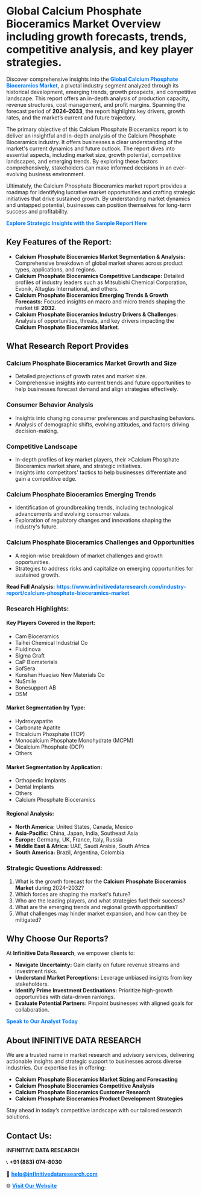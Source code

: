 <h1>Global Calcium Phosphate Bioceramics Market Overview including growth forecasts, trends, competitive analysis, and key player strategies.</h1>
<p>
Discover comprehensive insights into the 
<a href="https://www.infinitivedataresearch.com/industry-report/calcium-phosphate-bioceramics-market" rel="dofollow" style="color: #007BFF; text-decoration: none;"><strong>Global Calcium Phosphate Bioceramics Market</strong></a>, a pivotal industry segment analyzed through its historical development, emerging trends, growth prospects, and competitive landscape. This report offers an in-depth analysis of production capacity, revenue structures, cost management, and profit margins. Spanning the forecast period of <strong>2024–2033</strong>, the report highlights key drivers, growth rates, and the market’s current and future trajectory.
</p>
<p>
The primary objective of this Calcium Phosphate Bioceramics report is to deliver an insightful and in-depth analysis of the Calcium Phosphate Bioceramics industry. It offers businesses a clear understanding of the market's current dynamics and future outlook. The report dives into essential aspects, including market size, growth potential, competitive landscapes, and emerging trends. By exploring these factors comprehensively, stakeholders can make informed decisions in an ever-evolving business environment.
</p>
<p>
Ultimately, the Calcium Phosphate Bioceramics market report provides a roadmap for identifying lucrative market opportunities and crafting strategic initiatives that drive sustained growth. By understanding market dynamics and untapped potential, businesses can position themselves for long-term success and profitability.
</p>
<p>
<a href="https://www.infinitivedataresearch.com/request-sample/reportId=111089" style="color: #007BFF; text-decoration: none;"><strong>Explore Strategic Insights with the Sample Report Here</strong></a>
</p>

<h2>Key Features of the Report:</h2>
<ul>
<li><strong>Calcium Phosphate Bioceramics Market Segmentation & Analysis:</strong> Comprehensive breakdown of global market shares across product types, applications, and regions.</li>
<li><strong>Calcium Phosphate Bioceramics Competitive Landscape:</strong> Detailed profiles of industry leaders such as Mitsubishi Chemical Corporation, Evonik, Altuglas International, and others.</li>
<li><strong>Calcium Phosphate Bioceramics Emerging Trends & Growth Forecasts:</strong> Focused insights on macro and micro trends shaping the market till <strong>2032</strong>.</li>
<li><strong>Calcium Phosphate Bioceramics Industry Drivers & Challenges:</strong> Analysis of opportunities, threats, and key drivers impacting the <strong>Calcium Phosphate Bioceramics Market</strong>.</li>
</ul>

<h2>What Research Report Provides</h2>
<h3>Calcium Phosphate Bioceramics Market Growth and Size</h3>
<ul>
<li>Detailed projections of growth rates and market size.</li>
<li>Comprehensive insights into current trends and future opportunities to help businesses forecast demand and align strategies effectively.</li>
</ul>

<h3>Consumer Behavior Analysis</h3>
<ul>
<li>Insights into changing consumer preferences and purchasing behaviors.</li>
<li>Analysis of demographic shifts, evolving attitudes, and factors driving decision-making.</li>
</ul>

<h3>Competitive Landscape</h3>
<ul>
<li>In-depth profiles of key market players, their >Calcium Phosphate Bioceramics market share, and strategic initiatives.</li>
<li>Insights into competitors' tactics to help businesses differentiate and gain a competitive edge.</li>
</ul>

<h3>Calcium Phosphate Bioceramics Emerging Trends</h3>
<ul>
<li>Identification of groundbreaking trends, including technological advancements and evolving consumer values.</li>
<li>Exploration of regulatory changes and innovations shaping the industry's future.</li>
</ul>

<h3>Calcium Phosphate Bioceramics Challenges and Opportunities</h3>
<ul>
<li>A region-wise breakdown of market challenges and growth opportunities.</li>
<li>Strategies to address risks and capitalize on emerging opportunities for sustained growth.</li>
</ul>
<p><strong>Read Full Analysis:</strong> <a href="https://www.infinitivedataresearch.com/industry-report/calcium-phosphate-bioceramics-market" rel="dofollow" style="color: #007BFF; text-decoration: none;"><strong>https://www.infinitivedataresearch.com/industry-report/calcium-phosphate-bioceramics-market</strong></a></p>
<h3>Research Highlights:</h3>
<h4>Key Players Covered in the Report:</h4>
<ul><li>Cam Bioceramics</li><li>Taihei Chemical Industrial Co</li><li>Fluidinova</li><li>Sigma Graft</li><li>CaP Biomaterials</li><li>SofSera</li><li>Kunshan Huaqiao New Materials Co</li><li>NuSmile</li><li>Bonesupport AB</li><li>DSM</li></ul>
<h4>Market Segmentation by Type:</h4>
<ul><li>Hydroxyapatite</li><li>Carbonate Apatite</li><li>Tricalcium Phosphate (TCP)</li><li>Monocalcium Phosphate Monohydrate (MCPM)</li><li>Dicalcium Phosphate (DCP)</li><li>Others</li></ul>
<h4>Market Segmentation by Application:</h4>
<ul><li>Orthopedic Implants</li><li>Dental Implants</li><li>Others</li><li>Calcium Phosphate Bioceramics</li></ul>

<h4>Regional Analysis:</h4>
<ul>
<li><strong>North America:</strong> United States, Canada, Mexico</li>
<li><strong>Asia-Pacific:</strong> China, Japan, India, Southeast Asia</li>
<li><strong>Europe:</strong> Germany, UK, France, Italy, Russia</li>
<li><strong>Middle East & Africa:</strong> UAE, Saudi Arabia, South Africa</li>
<li><strong>South America:</strong> Brazil, Argentina, Colombia</li>
</ul>

<h3>Strategic Questions Addressed:</h3>
<ol>
<li>What is the growth forecast for the <strong>Calcium Phosphate Bioceramics Market</strong> during 2024–2032?</li>
<li>Which forces are shaping the market's future?</li>
<li>Who are the leading players, and what strategies fuel their success?</li>
<li>What are the emerging trends and regional growth opportunities?</li>
<li>What challenges may hinder market expansion, and how can they be mitigated?</li>
</ol>

<h2>Why Choose Our Reports?</h2>
<p>At <strong>Infinitive Data Research</strong>, we empower clients to:</p>
<ul>
<li><strong>Navigate Uncertainty:</strong> Gain clarity on future revenue streams and investment risks.</li>
<li><strong>Understand Market Perceptions:</strong> Leverage unbiased insights from key stakeholders.</li>
<li><strong>Identify Prime Investment Destinations:</strong> Prioritize high-growth opportunities with data-driven rankings.</li>
<li><strong>Evaluate Potential Partners:</strong> Pinpoint businesses with aligned goals for collaboration.</li>
</ul>
<p><a href="https://www.infinitivedataresearch.com/industry-report/calcium-phosphate-bioceramics-market" rel="dofollow" style="color: #007BFF; text-decoration: none;"><strong>Speak to Our Analyst Today</strong></a></p>

<h2>About INFINITIVE DATA RESEARCH</h2>
<p>We are a trusted name in market research and advisory services, delivering actionable insights and strategic support to businesses across diverse industries. Our expertise lies in offering:</p>
<ul>
<li><strong>Calcium Phosphate Bioceramics Market Sizing and Forecasting</strong></li>
<li><strong>Calcium Phosphate Bioceramics Competitive Analysis</strong></li>
<li><strong>Calcium Phosphate Bioceramics Customer Research</strong></li>
<li><strong>Calcium Phosphate Bioceramics Product Development Strategies</strong></li>
</ul>
<p>Stay ahead in today’s competitive landscape with our tailored research solutions.</p>

<h2>Contact Us:</h2>
<p><strong>INFINITIVE DATA RESEARCH</strong></p>
<p>📞 <strong>+91 (883) 074-8030</strong></p>
<p>📧 <strong><a href="mailto:help@infinitivedataresearch.com" style="color: #007BFF;">help@infinitivedataresearch.com</a></strong></p>
<p>🌐 <strong><a href="https://www.infinitivedataresearch.com" rel="dofollow" style="color: #007BFF;">Visit Our Website</a></strong></p>